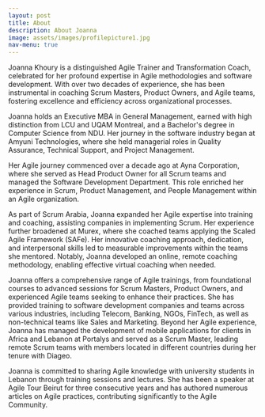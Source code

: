 ```yaml
---
layout: post
title: About
description: About Joanna
image: assets/images/profilepicture1.jpg
nav-menu: true
---
```


Joanna Khoury is a distinguished Agile Trainer and Transformation Coach, celebrated for her profound expertise in Agile methodologies and software development. With over two decades of experience, she has been instrumental in coaching Scrum Masters, Product Owners, and Agile teams, fostering excellence and efficiency across organizational processes. 

Joanna holds an Executive MBA in General Management, earned with high distinction from LCU and UQAM Montreal, and a Bachelor's degree in Computer Science from NDU. Her journey in the software industry began at Amyuni Technologies, where she held managerial roles in Quality Assurance, Technical Support, and Project Management. 

Her Agile journey commenced over a decade ago at Ayna Corporation, where she served as Head Product Owner for all Scrum teams and managed the Software Development Department. This role enriched her experience in Scrum, Product Management, and People Management within an Agile organization. 

As part of Scrum Arabia, Joanna expanded her Agile expertise into training and coaching, assisting companies in implementing Scrum. Her experience further broadened at Murex, where she coached teams applying the Scaled Agile Framework (SAFe). Her innovative coaching approach, dedication, and interpersonal skills led to measurable improvements within the teams she mentored. Notably, Joanna developed an online, remote coaching methodology, enabling effective virtual coaching when needed. 

Joanna offers a comprehensive range of Agile trainings, from foundational courses to advanced sessions for Scrum Masters, Product Owners, and experienced Agile teams seeking to enhance their practices. She has provided training to software development companies and teams across various industries, including Telecom, Banking, NGOs, FinTech, as well as non-technical teams like Sales and Marketing. 
Beyond her Agile experience, Joanna has managed the development of mobile applications for clients in Africa and Lebanon at Portalys and served as a Scrum Master, leading remote Scrum teams with members located in different countries during her tenure with Diageo. 

Joanna is committed to sharing Agile knowledge with university students in Lebanon through training sessions and lectures. She has been a speaker at Agile Tour Beirut for three consecutive years and has authored numerous articles on Agile practices, contributing significantly to the Agile Community. 
